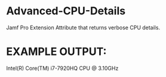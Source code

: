# Advanced-CPU-Details
Jamf Pro Extension Attribute that returns verbose CPU details.

# EXAMPLE OUTPUT:
Intel(R) Core(TM) i7-7920HQ CPU @ 3.10GHz 
